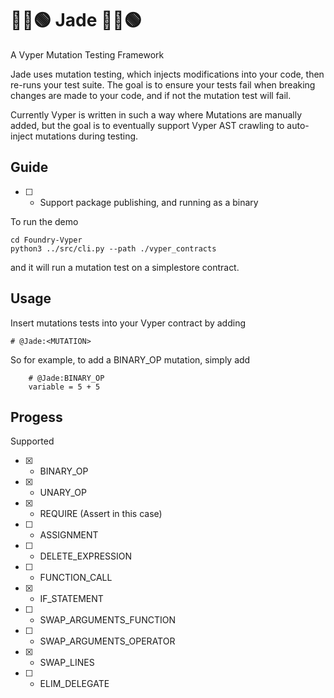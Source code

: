 # 🐉💎🟢 Jade 🐉💎🟢

A Vyper Mutation Testing Framework

Jade uses mutation testing, which injects modifications into your code, then re-runs your test suite. The goal is to ensure your tests fail when breaking changes are made to your code, and if not the mutation test will fail.

Currently Vyper is written in such a way where Mutations are manually added, but the goal is to eventually support Vyper AST crawling to auto-inject mutations during testing.

## Guide

- [ ] - Support package publishing, and running as a binary

To run the demo
```
cd Foundry-Vyper
python3 ../src/cli.py --path ./vyper_contracts
```

and it will run a mutation test on a simplestore contract. 

## Usage

Insert mutations tests into your Vyper contract by adding

```
# @Jade:<MUTATION>
```

So for example, to add a BINARY_OP mutation, simply add
```
    # @Jade:BINARY_OP
    variable = 5 + 5
```

## Progess

Supported 
- [x] - BINARY_OP
- [x] - UNARY_OP
- [x] - REQUIRE (Assert in this case)
- [ ] - ASSIGNMENT
- [ ] - DELETE_EXPRESSION
- [ ] - FUNCTION_CALL
- [x] - IF_STATEMENT
- [ ] - SWAP_ARGUMENTS_FUNCTION
- [ ] - SWAP_ARGUMENTS_OPERATOR
- [x] - SWAP_LINES
- [ ] - ELIM_DELEGATE
